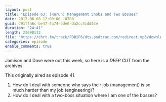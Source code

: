 ```yaml
---
layout: post
title: "Episode 63: (Rerun) Management Snobs and Two Bosses"
date: 2017-06-08 12:00:00 -0700
guid: d91f7a6c-be47-4a74-ade6-da2cc4cdd53e
duration: "24:41"
length: 23690112
file: "https://chrt.fm/track/FD81F6/dts.podtrac.com/redirect.mp3/download.softskills.audio/sse-063.mp3"
categories: episode
enable_comments: true
---
```


Jamison and Dave were out this week, so here is a *DEEP CUT* from the archives.

This originally aired as episode 41.

1. How do I deal with someone who says their job (management) is so much harder than my job (engineering)?
2. How do I deal with a two-boss situation where I am one of the bosses?
